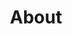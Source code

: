 ---
title: About
links:
  - title: GitHub
    description: 3000ye's github profile page.
    website: https://github.com/3000ye
    image: https://github.githubassets.com/images/modules/logos_page/GitHub-Mark.png

  - title: Email
    description: contact 3000ye by email.
    website: "mailto: castor_ye@163.com"

  - title: Bilibili
    description: 3000ye's bilibili profile page.
    website: https://space.bilibili.com/44756427?spm_id_from=333.1007.0.0
    image: 

  - title: LeetCode
    description: 3000ye's LeetCode algorithm notes site.
    website: http://code.3000ye.com
    image: https://assets.leetcode.com/users/leetcode/avatar_1568224780.png

menu:
    main: 
        weight: 4
        params:
            icon: link

comments: false
---